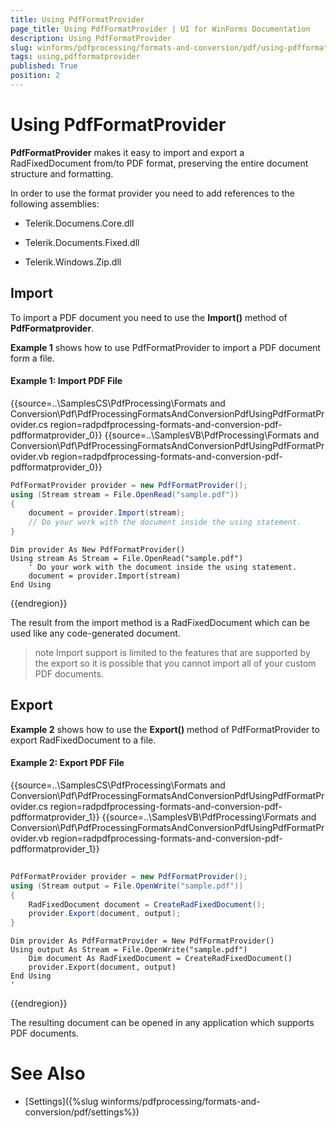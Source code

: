 ```yaml
---
title: Using PdfFormatProvider
page_title: Using PdfFormatProvider | UI for WinForms Documentation
description: Using PdfFormatProvider
slug: winforms/pdfprocessing/formats-and-conversion/pdf/using-pdfformatprovider
tags: using,pdfformatprovider
published: True
position: 2
---
```


# Using PdfFormatProvider

__PdfFormatProvider__ makes it easy to import and export a RadFixedDocument from/to PDF format, preserving the entire document structure and formatting.

In order to use the format provider you need to add references to the following assemblies:

* Telerik.Documens.Core.dll

* Telerik.Documents.Fixed.dll

* Telerik.Windows.Zip.dll

## Import

To import a PDF document you need to use the __Import()__ method of __PdfFormatprovider__.

__Example 1__ shows how to use PdfFormatProvider to import a PDF document form a file.

#### Example 1: Import PDF File

{{source=..\SamplesCS\PdfProcessing\Formats and Conversion\Pdf\PdfProcessingFormatsAndConversionPdfUsingPdfFormatProvider.cs region=radpdfprocessing-formats-and-conversion-pdf-pdfformatprovider_0}} 
{{source=..\SamplesVB\PdfProcessing\Formats and Conversion\Pdf\PdfProcessingFormatsAndConversionPdfUsingPdfFormatProvider.vb region=radpdfprocessing-formats-and-conversion-pdf-pdfformatprovider_0}} 

````C#
PdfFormatProvider provider = new PdfFormatProvider();
using (Stream stream = File.OpenRead("sample.pdf"))
{
    document = provider.Import(stream);
    // Do your work with the document inside the using statement.
}

````
````VB.NET
Dim provider As New PdfFormatProvider()
Using stream As Stream = File.OpenRead("sample.pdf")
    ' Do your work with the document inside the using statement.
    document = provider.Import(stream)
End Using

````

{{endregion}}

The result from the import method is a RadFixedDocument which can be used like any code-generated document.

>note Import support is limited to the features that are supported by the export so it is possible that you cannot import all of your custom PDF documents.
>

## Export

__Example 2__ shows how to use the __Export()__ method of PdfFormatProvider to export RadFixedDocument to a file.

#### Example 2: Export PDF File

{{source=..\SamplesCS\PdfProcessing\Formats and Conversion\Pdf\PdfProcessingFormatsAndConversionPdfUsingPdfFormatProvider.cs region=radpdfprocessing-formats-and-conversion-pdf-pdfformatprovider_1}} 
{{source=..\SamplesVB\PdfProcessing\Formats and Conversion\Pdf\PdfProcessingFormatsAndConversionPdfUsingPdfFormatProvider.vb region=radpdfprocessing-formats-and-conversion-pdf-pdfformatprovider_1}} 

````C#
            
PdfFormatProvider provider = new PdfFormatProvider();
using (Stream output = File.OpenWrite("sample.pdf"))
{
    RadFixedDocument document = CreateRadFixedDocument();
    provider.Export(document, output);
}

````
````VB.NET
Dim provider As PdfFormatProvider = New PdfFormatProvider()
Using output As Stream = File.OpenWrite("sample.pdf")
    Dim document As RadFixedDocument = CreateRadFixedDocument()
    provider.Export(document, output)
End Using
'

````

{{endregion}}

The resulting document can be opened in any application which supports PDF documents.

# See Also

 * [Settings]({%slug winforms/pdfprocessing/formats-and-conversion/pdf/settings%})